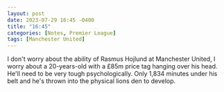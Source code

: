 ```yaml
---
layout: post
date: 2023-07-29 16:45 -0400
title: "16:45"
categories: [Notes, Premier League]
tags: [Manchester United]
---
```


I don't worry about the ability of Rasmus Hojlund at Manchester United, I worry about a 20-years-old with a £85m price tag hanging over his head. He'll need to be very tough psychologically. Only 1,834 minutes under his belt and he's thrown into the physical lions den to develop.